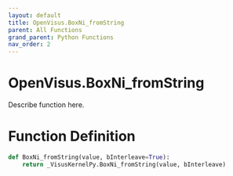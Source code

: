 ```yaml
---
layout: default
title: OpenVisus.BoxNi_fromString
parent: All Functions
grand_parent: Python Functions
nav_order: 2
---
```


# OpenVisus.BoxNi_fromString

Describe function here.

# Function Definition

```python
def BoxNi_fromString(value, bInterleave=True):
    return _VisusKernelPy.BoxNi_fromString(value, bInterleave)
```